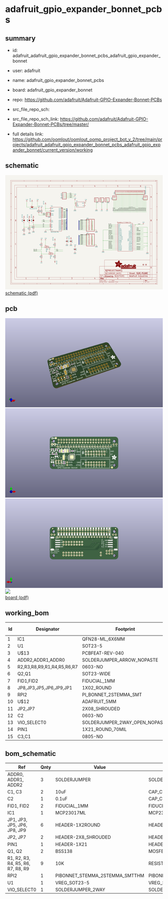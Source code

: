 # adafruit_gpio_expander_bonnet_pcbs
 
## summary 
* id: adafruit_adafruit_gpio_expander_bonnet_pcbs_adafruit_gpio_expander_bonnet
* user: adafruit
* name: adafruit_gpio_expander_bonnet_pcbs
* board: adafruit_gpio_expander_bonnet
* repo: https://github.com/adafruit/Adafruit-GPIO-Expander-Bonnet-PCBs



* src_file_repo_sch: 
* src_file_repo_sch_link: https://github.com/adafruit/Adafruit-GPIO-Expander-Bonnet-PCBs/tree/master/
* full details link: https://github.com/oomlout/oomlout_oomp_project_bot_v_2/tree/main/projects/adafruit_adafruit_gpio_expander_bonnet_pcbs_adafruit_gpio_expander_bonnet/current_version/working  

## schematic  
![](working_schematic_600.png)  
[schematic (pdf)](working_schematic.pdf) 






















## pcb  
![](working_3d_600.png) 
![](working_3d_front_600.png)  
![](working_3d_back_600.png)  
![](working_600.png)  
[board (pdf)](working.pdf)  

## working_bom
| Id | Designator | Footprint | Quantity | Designation | Supplier and ref |  | None | 
| --- | --- | --- | --- | --- | --- | --- | --- | 
| 1 | IC1 | QFN28-ML_6X6MM | 1 | MCP23017ML |  |  | [''] | 
| 2 | U1 | SOT23-5 | 1 |  |  |  | [''] | 
| 3 | U$13 | PCBFEAT-REV-040 | 1 |  |  |  | [''] | 
| 4 | ADDR2,ADDR1,ADDR0 | SOLDERJUMPER_ARROW_NOPASTE | 3 |  |  |  | [''] | 
| 5 | R2,R3,R8,R9,R1,R4,R5,R6,R7 | 0603-NO | 9 | 10K |  |  | [''] | 
| 6 | Q2,Q1 | SOT23-WIDE | 2 | BSS138 |  |  | [''] | 
| 7 | FID1,FID2 | FIDUCIAL_1MM | 2 | FIDUCIAL_1MM |  |  | [''] | 
| 8 | JP8,JP3,JP5,JP6,JP9,JP1 | 1X02_ROUND | 6 |  |  |  | [''] | 
| 9 | RPI2 | PI_BONNET_2STEMMA_SMT | 1 | PIBONNET_STEMMA_2STEMMA_SMTTHM |  |  | [''] | 
| 10 | U$12 | ADAFRUIT_5MM | 1 |  |  |  | [''] | 
| 11 | JP2,JP7 | 2X08_SHROUDED | 2 |  |  |  | [''] | 
| 12 | C2 | 0603-NO | 1 | 0.1uF |  |  | [''] | 
| 13 | VIO_SELECT0 | SOLDERJUMPER_2WAY_OPEN_NOPASTE | 1 |  |  |  | [''] | 
| 14 | PIN1 | 1X21_ROUND_70MIL | 1 | HEADER-1X21 |  |  | [''] | 
| 15 | C3,C1 | 0805-NO | 2 | 10uF |  |  | [''] | 


## bom_schematic
| Ref | Qnty | Value | Cmp name | Footprint | Description | Vendor | DNP | 
| --- | --- | --- | --- | --- | --- | --- | --- | 
| ADDR0, ADDR1, ADDR2 | 3 | SOLDERJUMPER | SOLDERJUMPER | working:SOLDERJUMPER_ARROW_NOPASTE |  |  |  | 
| C1, C3 | 2 | 10uF | CAP_CERAMIC0805-NOOUTLINE | working:0805-NO |  |  |  | 
| C2 | 1 | 0.1uF | CAP_CERAMIC0603_NO | working:0603-NO |  |  |  | 
| FID1, FID2 | 2 | FIDUCIAL_1MM | FIDUCIAL_1MM | working:FIDUCIAL_1MM |  |  |  | 
| IC1 | 1 | MCP23017ML | MCP23017ML | working:QFN28-ML_6X6MM |  |  |  | 
| JP1, JP3, JP5, JP6, JP8, JP9 | 6 | HEADER-1X2ROUND | HEADER-1X2ROUND | working:1X02_ROUND |  |  |  | 
| JP2, JP7 | 2 | HEADER-2X8_SHROUDED | HEADER-2X8_SHROUDED | working:2X08_SHROUDED |  |  |  | 
| PIN1 | 1 | HEADER-1X21 | HEADER-1X21 | working:1X21_ROUND_70MIL |  |  |  | 
| Q1, Q2 | 2 | BSS138 | MOSFET-NWIDE | working:SOT23-WIDE |  |  |  | 
| R1, R2, R3, R4, R5, R6, R7, R8, R9 | 9 | 10K | RESISTOR_0603_NOOUT | working:0603-NO |  |  |  | 
| RPI2 | 1 | PIBONNET_STEMMA_2STEMMA_SMTTHM | PIBONNET_STEMMA_2STEMMA_SMTTHM | working:PI_BONNET_2STEMMA_SMT |  |  |  | 
| U1 | 1 | VREG_SOT23-5 | VREG_SOT23-5 | working:SOT23-5 |  |  |  | 
| VIO_SELECT0 | 1 | SOLDERJUMPER_2WAY | SOLDERJUMPER_2WAY | working:SOLDERJUMPER_2WAY_OPEN_NOPASTE |  |  |  | 



